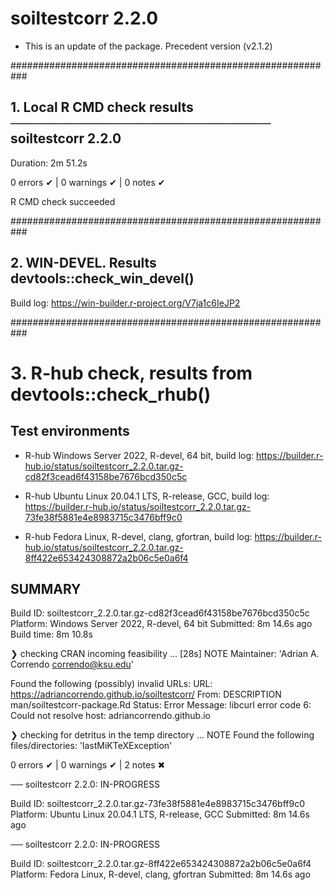 # soiltestcorr 2.2.0 

* This is an update of the package. Precedent version (v2.1.2)


###########################################################

## 1. Local R CMD check results ──────────────────────────── soiltestcorr 2.2.0
Duration: 2m 51.2s

0 errors ✔ | 0 warnings ✔ | 0 notes ✔

R CMD check succeeded

###########################################################

## 2. WIN-DEVEL. Results devtools::check_win_devel()

Build log: https://win-builder.r-project.org/V7ja1c6IeJP2


###########################################################

# 3. R-hub check, results from devtools::check_rhub()

## Test environments
- R-hub Windows Server 2022, R-devel, 64 bit, build log: https://builder.r-hub.io/status/soiltestcorr_2.2.0.tar.gz-cd82f3cead6f43158be7676bcd350c5c

- R-hub Ubuntu Linux 20.04.1 LTS, R-release, GCC, build log: https://builder.r-hub.io/status/soiltestcorr_2.2.0.tar.gz-73fe38f5881e4e8983715c3476bff9c0

- R-hub Fedora Linux, R-devel, clang, gfortran, build log:
https://builder.r-hub.io/status/soiltestcorr_2.2.0.tar.gz-8ff422e653424308872a2b06c5e0a6f4

## SUMMARY

Build ID:   soiltestcorr_2.2.0.tar.gz-cd82f3cead6f43158be7676bcd350c5c
  Platform:   Windows Server 2022, R-devel, 64 bit
  Submitted:  8m 14.6s ago
  Build time: 8m 10.8s

❯ checking CRAN incoming feasibility ... [28s] NOTE
  Maintainer: 'Adrian A. Correndo <correndo@ksu.edu>'
  
  Found the following (possibly) invalid URLs:
    URL: https://adriancorrendo.github.io/soiltestcorr/
      From: DESCRIPTION
            man/soiltestcorr-package.Rd
      Status: Error
      Message: libcurl error code 6:
        	Could not resolve host: adriancorrendo.github.io

❯ checking for detritus in the temp directory ... NOTE
  Found the following files/directories:
    'lastMiKTeXException'

0 errors ✔ | 0 warnings ✔ | 2 notes ✖

── soiltestcorr 2.2.0: IN-PROGRESS

  Build ID:   soiltestcorr_2.2.0.tar.gz-73fe38f5881e4e8983715c3476bff9c0
  Platform:   Ubuntu Linux 20.04.1 LTS, R-release, GCC
  Submitted:  8m 14.6s ago


── soiltestcorr 2.2.0: IN-PROGRESS

  Build ID:   soiltestcorr_2.2.0.tar.gz-8ff422e653424308872a2b06c5e0a6f4
  Platform:   Fedora Linux, R-devel, clang, gfortran
  Submitted:  8m 14.6s ago
